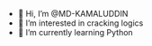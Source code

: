 - 👋 Hi, I’m @MD-KAMALUDDIN
- 👀 I’m interested in cracking logics
- 🌱 I’m currently learning Python

<!---
MD-KAMALUDDIN/MD-KAMALUDDIN is a ✨ special ✨ repository because its `README.md` (this file) appears on your GitHub profile.
You can click the Preview link to take a look at your changes.
--->

